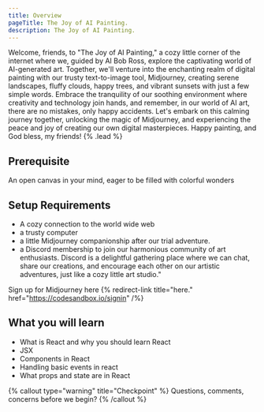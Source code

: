 ```yaml
---
title: Overview
pageTitle: The Joy of AI Painting.
description: The Joy of AI Painting.
---
```


Welcome, friends, to "The Joy of AI Painting," a cozy little corner of the internet where we, guided by AI Bob Ross, explore the captivating world of AI-generated art. Together, we'll venture into the enchanting realm of digital painting with our trusty text-to-image tool, Midjourney, creating serene landscapes, fluffy clouds, happy trees, and vibrant sunsets with just a few simple words. Embrace the tranquility of our soothing environment where creativity and technology join hands, and remember, in our world of AI art, there are no mistakes, only happy accidents. Let's embark on this calming journey together, unlocking the magic of Midjourney, and experiencing the peace and joy of creating our own digital masterpieces. Happy painting, and God bless, my friends! {% .lead %}

## Prerequisite

An open canvas in your mind, eager to be filled with colorful wonders

## Setup Requirements

- A cozy connection to the world wide web
- a trusty computer
- a little Midjourney companionship after our trial adventure.
- a Discord membership to join our harmonious community of art enthusiasts. Discord is a delightful gathering place where we can chat, share our creations, and encourage each other on our artistic adventures, just like a cozy little art studio."

Sign up for Midjourney here {% redirect-link title="here." href="https://codesandbox.io/signin" /%}

## What you will learn

- What is React and why you should learn React
- JSX
- Components in React
- Handling basic events in react
- What props and state are in React

{% callout type="warning" title="Checkpoint" %}
Questions, comments, concerns before we begin?
{% /callout %}
